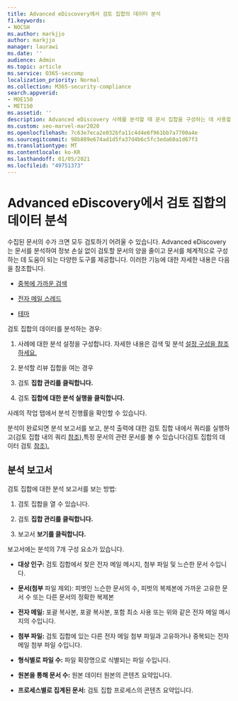 ```yaml
---
title: Advanced eDiscovery에서 검토 집합의 데이터 분석
f1.keywords:
- NOCSH
ms.author: markjjo
author: markjjo
manager: laurawi
ms.date: ''
audience: Admin
ms.topic: article
ms.service: O365-seccomp
localization_priority: Normal
ms.collection: M365-security-compliance
search.appverid:
- MOE150
- MET150
ms.assetid: ''
description: Advanced eDiscovery 사례를 분석할 때 문서 집합을 구성하는 데 사용할 수 있는 도구에 대해 자세히 알아보습니다.
ms.custom: seo-marvel-mar2020
ms.openlocfilehash: 7c63e7eca2e032bfa11c4d4e6f961bb7a7700a4e
ms.sourcegitcommit: 98b889e674ad1d5fa37d4b6c5fc3eda60a1d67f3
ms.translationtype: MT
ms.contentlocale: ko-KR
ms.lasthandoff: 01/05/2021
ms.locfileid: "49751373"
---
```

# <a name="analyze-data-in-a-review-set-in-advanced-ediscovery"></a>Advanced eDiscovery에서 검토 집합의 데이터 분석

수집된 문서의 수가 크면 모두 검토하기 어려울 수 있습니다. Advanced eDiscovery는 문서를 분석하여 정보 손실 없이 검토할 문서의 양을 줄이고 문서를 체계적으로 구성하는 데 도움이 되는 다양한 도구를 제공합니다. 이러한 기능에 대한 자세한 내용은 다음을 참조합니다.

- [중복에 가까운 검색](near-duplicate-detection-in-advanced-ediscovery.md)

- [전자 메일 스레드](email-threading-in-advanced-ediscovery.md)

- [테마](themes-in-advanced-ediscovery.md)

검토 집합의 데이터를 분석하는 경우:

1. 사례에 대한 분석 설정을 구성합니다. 자세한 내용은 검색 및 분석 [설정 구성을 참조하세요.](configure-search-and-analytics-settings-in-advanced-ediscovery.md)

2. 분석할 리뷰 집합을 여는 경우

3. 검토 **집합 관리를 클릭합니다.**

4. 검토 **집합에 대한 분석 실행을 클릭합니다.**

사례의 작업 탭에서 분석  진행률을 확인할 수 있습니다.

 분석이 완료되면 분석 보고서를 보고, 분석 출력에 대한 검토 집합 내에서 쿼리를 실행하고(검토 집합 내의 쿼리 [참조),](review-set-search.md)특정 문서의 관련 문서를 볼 수 있습니다(검토 집합의 데이터 검토 [참조).](reviewing-data-in-review-set.md)

## <a name="analytics-report"></a>분석 보고서

검토 집합에 대한 분석 보고서를 보는 방법:

1. 검토 집합을 열 수 있습니다.

2. 검토 **집합 관리를 클릭합니다.**

3. 보고서 **보기를 클릭합니다.**

보고서에는 분석의 7개 구성 요소가 있습니다.

- **대상 인구:** 검토 집합에서 찾은 전자 메일 메시지, 첨부 파일 및 느슨한 문서 수입니다.

- **문서(첨부** 파일 제외): 피벗인 느슨한 문서의 수, 피벗의 복제본에 가까운 고유한 문서 수 또는 다른 문서의 정확한 복제본

- **전자 메일:** 포괄 복사본, 포괄 복사본, 포함 최소 사용 또는 위와 같은 전자 메일 메시지의 수입니다.

- **첨부 파일:** 검토 집합에 있는 다른 전자 메일 첨부 파일과 고유하거나 중복되는 전자 메일 첨부 파일 수입니다.

- **형식별로 파일 수:** 파일 확장명으로 식별되는 파일 수입니다.

- **원본을 통해 문서 수:** 원본 데이터 원본의 콘텐츠 요약입니다.

- **프로세스별로 집계된 문서:** 검토 집합 프로세스의 콘텐츠 요약입니다. 
